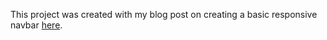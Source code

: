 This project was created with my blog post on creating a basic responsive navbar [here](https://shadowcoding.com/blog/post/Creating-a-Responsive-Navigation-Bar-Using-HTML-CSS-and-JavaScript).
